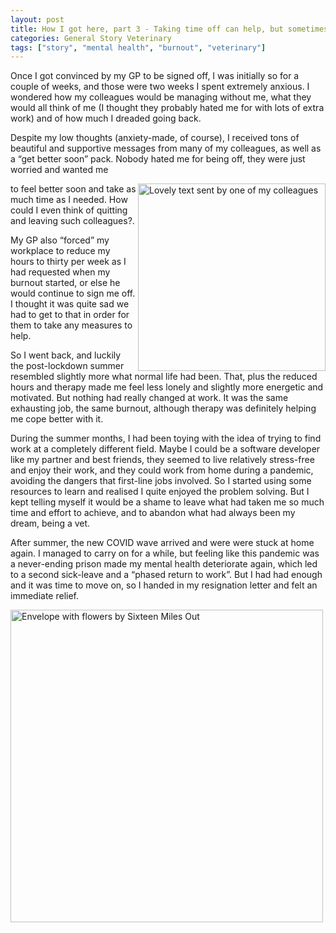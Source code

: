 ```yaml
---
layout: post
title: How I got here, part 3 - Taking time off can help, but sometimes it is not enough
categories: General Story Veterinary
tags: ["story", "mental health", "burnout", "veterinary"]
---
```


Once I got convinced by my GP to be signed off, I was initially so for a couple of weeks, and those were two weeks I spent extremely anxious. I wondered how my colleagues would be managing without me, what they would all think of me (I thought they probably hated me for with lots of extra work) and of how much I dreaded going back. 

Despite my low thoughts (anxiety-made, of course), I received tons of beautiful and supportive messages from many of my colleagues, as well as a “get better soon” pack. Nobody hated me for being off, they were just worried and wanted me <p><img src="/assets/images/text-from-colleague.jpg" alt="Lovely text sent by one of my colleagues" align= right width="300"></p>to feel better soon and take as much time as I needed. How could I even think of quitting and leaving such colleagues?.

My GP also “forced” my workplace to reduce my hours to thirty per week as I had requested when my burnout started, or else he would continue to sign me off. I thought it was quite sad we had to get to that in order for them to take any measures to help.

So I went back, and luckily the post-lockdown summer resembled slightly more what normal life had been. That, plus the reduced hours and therapy made me feel less lonely and slightly more energetic and motivated. But nothing had really changed at work. It was the same exhausting job, the same burnout, although therapy was definitely helping me cope better with it.

During the summer months, I had been toying with the idea of trying to find work at a completely different field. Maybe I could be a software developer like my partner and best friends, they seemed to live relatively stress-free and enjoy their work, and they could work from home during a pandemic, avoiding the dangers that first-line jobs involved. So I started using some resources to learn and realised I quite enjoyed the problem solving. But I kept telling myself it would be a shame to leave what had taken me so much time and effort to achieve, and to abandon what had always been my dream, being a vet.

After summer, the new COVID wave arrived and were were stuck at home again. I managed to carry on for a while, but feeling like this pandemic was a never-ending prison made my mental health deteriorate again, which led to a second sick-leave and a “phased return to work”. But I had had enough and it was time to move on, so I handed in my resignation letter and felt an immediate relief.

<p><img src="/assets/images/sixteen-miles-out-TiIvuqNnT4Y-unsplash.png" alt="Envelope with flowers by Sixteen Miles Out" align= centre width="500"></p>